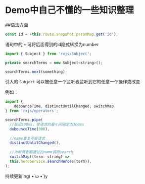 # Demo中自己不懂的一些知识整理

##语法方面

```js
const id = +this.route.snapshot.paramMap.get('id');
```
语句中的 ```+``` 可将后面得到的id隐式转换为number

```js
import { Subject } from 'rxjs/Subject';

private searchTerms = new Subject<string>();

searchTerms.next(something);
```
引入的 ```Subject``` 可以被任意一个监听者监听到它的任意一个操作或改变

例如：
```js
import {
	debounceTime, distinctUntilChanged, switchMap
} from 'rxjs/operators';

searchTerms.pipe(
  //延迟300ms，使请求的最小间隔定为300ms
  debounceTime(300),
  
  //name重复不会请求
  distinctUntilChanged(),
  
  //为前两者都通过的name调用search
  switchMap((term: string) => 
  this.heroService.searchHeroes(term)),
);
```

持续更新ing( •̀ ω •́ )y
